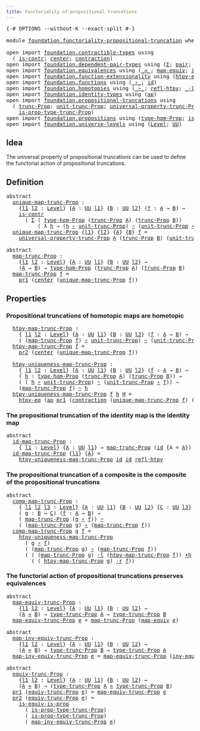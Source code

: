 ```yaml
---
title: Functoriality of propositional truncations
---
```


<pre class="Agda"><a id="68" class="Symbol">{-#</a> <a id="72" class="Keyword">OPTIONS</a> <a id="80" class="Pragma">--without-K</a> <a id="92" class="Pragma">--exact-split</a> <a id="106" class="Symbol">#-}</a>

<a id="111" class="Keyword">module</a> <a id="118" href="foundation.functoriality-propositional-truncation.html" class="Module">foundation.functoriality-propositional-truncation</a> <a id="168" class="Keyword">where</a>

<a id="175" class="Keyword">open</a> <a id="180" class="Keyword">import</a> <a id="187" href="foundation.contractible-types.html" class="Module">foundation.contractible-types</a> <a id="217" class="Keyword">using</a>
  <a id="225" class="Symbol">(</a> <a id="227" href="foundation-core.contractible-types.html#1006" class="Function">is-contr</a><a id="235" class="Symbol">;</a> <a id="237" href="foundation-core.contractible-types.html#1098" class="Function">center</a><a id="243" class="Symbol">;</a> <a id="245" href="foundation-core.contractible-types.html#1438" class="Function">contraction</a><a id="256" class="Symbol">)</a>
<a id="258" class="Keyword">open</a> <a id="263" class="Keyword">import</a> <a id="270" href="foundation.dependent-pair-types.html" class="Module">foundation.dependent-pair-types</a> <a id="302" class="Keyword">using</a> <a id="308" class="Symbol">(</a><a id="309" href="foundation-core.dependent-pair-types.html#515" class="Record">Σ</a><a id="310" class="Symbol">;</a> <a id="312" href="foundation-core.dependent-pair-types.html#588" class="InductiveConstructor">pair</a><a id="316" class="Symbol">;</a> <a id="318" href="foundation-core.dependent-pair-types.html#605" class="Field">pr1</a><a id="321" class="Symbol">;</a> <a id="323" href="foundation-core.dependent-pair-types.html#617" class="Field">pr2</a><a id="326" class="Symbol">)</a>
<a id="328" class="Keyword">open</a> <a id="333" class="Keyword">import</a> <a id="340" href="foundation.equivalences.html" class="Module">foundation.equivalences</a> <a id="364" class="Keyword">using</a> <a id="370" class="Symbol">(</a><a id="371" href="foundation-core.equivalences.html#1621" class="Function Operator">_≃_</a><a id="374" class="Symbol">;</a> <a id="376" href="foundation-core.equivalences.html#1821" class="Function">map-equiv</a><a id="385" class="Symbol">;</a> <a id="387" href="foundation-core.equivalences.html#5721" class="Function">inv-equiv</a><a id="396" class="Symbol">)</a>
<a id="398" class="Keyword">open</a> <a id="403" class="Keyword">import</a> <a id="410" href="foundation.function-extensionality.html" class="Module">foundation.function-extensionality</a> <a id="445" class="Keyword">using</a> <a id="451" class="Symbol">(</a><a id="452" href="foundation-core.function-extensionality.html#965" class="Function">htpy-eq</a><a id="459" class="Symbol">)</a>
<a id="461" class="Keyword">open</a> <a id="466" class="Keyword">import</a> <a id="473" href="foundation.functions.html" class="Module">foundation.functions</a> <a id="494" class="Keyword">using</a> <a id="500" class="Symbol">(</a><a id="501" href="foundation-core.functions.html#420" class="Function Operator">_∘_</a><a id="504" class="Symbol">;</a> <a id="506" href="foundation-core.functions.html#322" class="Function">id</a><a id="508" class="Symbol">)</a>
<a id="510" class="Keyword">open</a> <a id="515" class="Keyword">import</a> <a id="522" href="foundation.homotopies.html" class="Module">foundation.homotopies</a> <a id="544" class="Keyword">using</a> <a id="550" class="Symbol">(</a><a id="551" href="foundation-core.homotopies.html#1249" class="Function Operator">_~_</a><a id="554" class="Symbol">;</a> <a id="556" href="foundation-core.homotopies.html#1368" class="Function">refl-htpy</a><a id="565" class="Symbol">;</a> <a id="567" href="foundation-core.homotopies.html#2504" class="Function Operator">_·l_</a><a id="571" class="Symbol">;</a> <a id="573" href="foundation-core.homotopies.html#1794" class="Function Operator">_∙h_</a><a id="577" class="Symbol">;</a> <a id="579" href="foundation-core.homotopies.html#2710" class="Function Operator">_·r_</a><a id="583" class="Symbol">)</a>
<a id="585" class="Keyword">open</a> <a id="590" class="Keyword">import</a> <a id="597" href="foundation.identity-types.html" class="Module">foundation.identity-types</a> <a id="623" class="Keyword">using</a> <a id="629" class="Symbol">(</a><a id="630" href="foundation-core.identity-types.html#4003" class="Function">ap</a><a id="632" class="Symbol">)</a>
<a id="634" class="Keyword">open</a> <a id="639" class="Keyword">import</a> <a id="646" href="foundation.propositional-truncations.html" class="Module">foundation.propositional-truncations</a> <a id="683" class="Keyword">using</a>
  <a id="691" class="Symbol">(</a> <a id="693" href="foundation.propositional-truncations.html#2707" class="Function">trunc-Prop</a><a id="703" class="Symbol">;</a> <a id="705" href="foundation.propositional-truncations.html#2293" class="Function">unit-trunc-Prop</a><a id="720" class="Symbol">;</a> <a id="722" href="foundation.propositional-truncations.html#5058" class="Function">universal-property-trunc-Prop</a><a id="751" class="Symbol">;</a> <a id="753" href="foundation.propositional-truncations.html#2209" class="Function">type-trunc-Prop</a><a id="768" class="Symbol">;</a>
    <a id="774" href="foundation.propositional-truncations.html#2388" class="Function">is-prop-type-trunc-Prop</a><a id="797" class="Symbol">)</a>
<a id="799" class="Keyword">open</a> <a id="804" class="Keyword">import</a> <a id="811" href="foundation.propositions.html" class="Module">foundation.propositions</a> <a id="835" class="Keyword">using</a> <a id="841" class="Symbol">(</a><a id="842" href="foundation-core.propositions.html#8476" class="Function">type-hom-Prop</a><a id="855" class="Symbol">;</a> <a id="857" href="foundation-core.propositions.html#3693" class="Function">is-equiv-is-prop</a><a id="873" class="Symbol">)</a>
<a id="875" class="Keyword">open</a> <a id="880" class="Keyword">import</a> <a id="887" href="foundation.universe-levels.html" class="Module">foundation.universe-levels</a> <a id="914" class="Keyword">using</a> <a id="920" class="Symbol">(</a><a id="921" href="Agda.Primitive.html#597" class="Postulate">Level</a><a id="926" class="Symbol">;</a> <a id="928" href="foundation-core.universe-levels.html#235" class="Primitive">UU</a><a id="930" class="Symbol">)</a>
</pre>
## Idea

The universal property of propositional truncations can be used to define the functorial action of propositional truncations.

## Definition

<pre class="Agda"><a id="1096" class="Keyword">abstract</a>
  <a id="unique-map-trunc-Prop"></a><a id="1107" href="foundation.functoriality-propositional-truncation.html#1107" class="Function">unique-map-trunc-Prop</a> <a id="1129" class="Symbol">:</a>
    <a id="1135" class="Symbol">{</a><a id="1136" href="foundation.functoriality-propositional-truncation.html#1136" class="Bound">l1</a> <a id="1139" href="foundation.functoriality-propositional-truncation.html#1139" class="Bound">l2</a> <a id="1142" class="Symbol">:</a> <a id="1144" href="Agda.Primitive.html#597" class="Postulate">Level</a><a id="1149" class="Symbol">}</a> <a id="1151" class="Symbol">{</a><a id="1152" href="foundation.functoriality-propositional-truncation.html#1152" class="Bound">A</a> <a id="1154" class="Symbol">:</a> <a id="1156" href="foundation-core.universe-levels.html#235" class="Primitive">UU</a> <a id="1159" href="foundation.functoriality-propositional-truncation.html#1136" class="Bound">l1</a><a id="1161" class="Symbol">}</a> <a id="1163" class="Symbol">{</a><a id="1164" href="foundation.functoriality-propositional-truncation.html#1164" class="Bound">B</a> <a id="1166" class="Symbol">:</a> <a id="1168" href="foundation-core.universe-levels.html#235" class="Primitive">UU</a> <a id="1171" href="foundation.functoriality-propositional-truncation.html#1139" class="Bound">l2</a><a id="1173" class="Symbol">}</a> <a id="1175" class="Symbol">(</a><a id="1176" href="foundation.functoriality-propositional-truncation.html#1176" class="Bound">f</a> <a id="1178" class="Symbol">:</a> <a id="1180" href="foundation.functoriality-propositional-truncation.html#1152" class="Bound">A</a> <a id="1182" class="Symbol">→</a> <a id="1184" href="foundation.functoriality-propositional-truncation.html#1164" class="Bound">B</a><a id="1185" class="Symbol">)</a> <a id="1187" class="Symbol">→</a>
    <a id="1193" href="foundation-core.contractible-types.html#1006" class="Function">is-contr</a>
      <a id="1208" class="Symbol">(</a> <a id="1210" href="foundation-core.dependent-pair-types.html#515" class="Record">Σ</a> <a id="1212" class="Symbol">(</a> <a id="1214" href="foundation-core.propositions.html#8476" class="Function">type-hom-Prop</a> <a id="1228" class="Symbol">(</a><a id="1229" href="foundation.propositional-truncations.html#2707" class="Function">trunc-Prop</a> <a id="1240" href="foundation.functoriality-propositional-truncation.html#1152" class="Bound">A</a><a id="1241" class="Symbol">)</a> <a id="1243" class="Symbol">(</a><a id="1244" href="foundation.propositional-truncations.html#2707" class="Function">trunc-Prop</a> <a id="1255" href="foundation.functoriality-propositional-truncation.html#1164" class="Bound">B</a><a id="1256" class="Symbol">))</a>
          <a id="1269" class="Symbol">(</a> <a id="1271" class="Symbol">λ</a> <a id="1273" href="foundation.functoriality-propositional-truncation.html#1273" class="Bound">h</a> <a id="1275" class="Symbol">→</a> <a id="1277" class="Symbol">(</a><a id="1278" href="foundation.functoriality-propositional-truncation.html#1273" class="Bound">h</a> <a id="1280" href="foundation-core.functions.html#420" class="Function Operator">∘</a> <a id="1282" href="foundation.propositional-truncations.html#2293" class="Function">unit-trunc-Prop</a><a id="1297" class="Symbol">)</a> <a id="1299" href="foundation-core.homotopies.html#1249" class="Function Operator">~</a> <a id="1301" class="Symbol">(</a><a id="1302" href="foundation.propositional-truncations.html#2293" class="Function">unit-trunc-Prop</a> <a id="1318" href="foundation-core.functions.html#420" class="Function Operator">∘</a> <a id="1320" href="foundation.functoriality-propositional-truncation.html#1176" class="Bound">f</a><a id="1321" class="Symbol">)))</a>
  <a id="1327" href="foundation.functoriality-propositional-truncation.html#1107" class="Function">unique-map-trunc-Prop</a> <a id="1349" class="Symbol">{</a><a id="1350" href="foundation.functoriality-propositional-truncation.html#1350" class="Bound">l1</a><a id="1352" class="Symbol">}</a> <a id="1354" class="Symbol">{</a><a id="1355" href="foundation.functoriality-propositional-truncation.html#1355" class="Bound">l2</a><a id="1357" class="Symbol">}</a> <a id="1359" class="Symbol">{</a><a id="1360" href="foundation.functoriality-propositional-truncation.html#1360" class="Bound">A</a><a id="1361" class="Symbol">}</a> <a id="1363" class="Symbol">{</a><a id="1364" href="foundation.functoriality-propositional-truncation.html#1364" class="Bound">B</a><a id="1365" class="Symbol">}</a> <a id="1367" href="foundation.functoriality-propositional-truncation.html#1367" class="Bound">f</a> <a id="1369" class="Symbol">=</a>
    <a id="1375" href="foundation.propositional-truncations.html#5058" class="Function">universal-property-trunc-Prop</a> <a id="1405" href="foundation.functoriality-propositional-truncation.html#1360" class="Bound">A</a> <a id="1407" class="Symbol">(</a><a id="1408" href="foundation.propositional-truncations.html#2707" class="Function">trunc-Prop</a> <a id="1419" href="foundation.functoriality-propositional-truncation.html#1364" class="Bound">B</a><a id="1420" class="Symbol">)</a> <a id="1422" class="Symbol">(</a><a id="1423" href="foundation.propositional-truncations.html#2293" class="Function">unit-trunc-Prop</a> <a id="1439" href="foundation-core.functions.html#420" class="Function Operator">∘</a> <a id="1441" href="foundation.functoriality-propositional-truncation.html#1367" class="Bound">f</a><a id="1442" class="Symbol">)</a>

<a id="1445" class="Keyword">abstract</a>
  <a id="map-trunc-Prop"></a><a id="1456" href="foundation.functoriality-propositional-truncation.html#1456" class="Function">map-trunc-Prop</a> <a id="1471" class="Symbol">:</a>
    <a id="1477" class="Symbol">{</a><a id="1478" href="foundation.functoriality-propositional-truncation.html#1478" class="Bound">l1</a> <a id="1481" href="foundation.functoriality-propositional-truncation.html#1481" class="Bound">l2</a> <a id="1484" class="Symbol">:</a> <a id="1486" href="Agda.Primitive.html#597" class="Postulate">Level</a><a id="1491" class="Symbol">}</a> <a id="1493" class="Symbol">{</a><a id="1494" href="foundation.functoriality-propositional-truncation.html#1494" class="Bound">A</a> <a id="1496" class="Symbol">:</a> <a id="1498" href="foundation-core.universe-levels.html#235" class="Primitive">UU</a> <a id="1501" href="foundation.functoriality-propositional-truncation.html#1478" class="Bound">l1</a><a id="1503" class="Symbol">}</a> <a id="1505" class="Symbol">{</a><a id="1506" href="foundation.functoriality-propositional-truncation.html#1506" class="Bound">B</a> <a id="1508" class="Symbol">:</a> <a id="1510" href="foundation-core.universe-levels.html#235" class="Primitive">UU</a> <a id="1513" href="foundation.functoriality-propositional-truncation.html#1481" class="Bound">l2</a><a id="1515" class="Symbol">}</a> <a id="1517" class="Symbol">→</a>
    <a id="1523" class="Symbol">(</a><a id="1524" href="foundation.functoriality-propositional-truncation.html#1494" class="Bound">A</a> <a id="1526" class="Symbol">→</a> <a id="1528" href="foundation.functoriality-propositional-truncation.html#1506" class="Bound">B</a><a id="1529" class="Symbol">)</a> <a id="1531" class="Symbol">→</a> <a id="1533" href="foundation-core.propositions.html#8476" class="Function">type-hom-Prop</a> <a id="1547" class="Symbol">(</a><a id="1548" href="foundation.propositional-truncations.html#2707" class="Function">trunc-Prop</a> <a id="1559" href="foundation.functoriality-propositional-truncation.html#1494" class="Bound">A</a><a id="1560" class="Symbol">)</a> <a id="1562" class="Symbol">(</a><a id="1563" href="foundation.propositional-truncations.html#2707" class="Function">trunc-Prop</a> <a id="1574" href="foundation.functoriality-propositional-truncation.html#1506" class="Bound">B</a><a id="1575" class="Symbol">)</a>
  <a id="1579" href="foundation.functoriality-propositional-truncation.html#1456" class="Function">map-trunc-Prop</a> <a id="1594" href="foundation.functoriality-propositional-truncation.html#1594" class="Bound">f</a> <a id="1596" class="Symbol">=</a>
    <a id="1602" href="foundation-core.dependent-pair-types.html#605" class="Field">pr1</a> <a id="1606" class="Symbol">(</a><a id="1607" href="foundation-core.contractible-types.html#1098" class="Function">center</a> <a id="1614" class="Symbol">(</a><a id="1615" href="foundation.functoriality-propositional-truncation.html#1107" class="Function">unique-map-trunc-Prop</a> <a id="1637" href="foundation.functoriality-propositional-truncation.html#1594" class="Bound">f</a><a id="1638" class="Symbol">))</a>
</pre>
## Properties

### Propositional truncations of homotopic maps are homotopic

<pre class="Agda">  <a id="htpy-map-trunc-Prop"></a><a id="1734" href="foundation.functoriality-propositional-truncation.html#1734" class="Function">htpy-map-trunc-Prop</a> <a id="1754" class="Symbol">:</a>
    <a id="1760" class="Symbol">{</a> <a id="1762" href="foundation.functoriality-propositional-truncation.html#1762" class="Bound">l1</a> <a id="1765" href="foundation.functoriality-propositional-truncation.html#1765" class="Bound">l2</a> <a id="1768" class="Symbol">:</a> <a id="1770" href="Agda.Primitive.html#597" class="Postulate">Level</a><a id="1775" class="Symbol">}</a> <a id="1777" class="Symbol">{</a><a id="1778" href="foundation.functoriality-propositional-truncation.html#1778" class="Bound">A</a> <a id="1780" class="Symbol">:</a> <a id="1782" href="foundation-core.universe-levels.html#235" class="Primitive">UU</a> <a id="1785" href="foundation.functoriality-propositional-truncation.html#1762" class="Bound">l1</a><a id="1787" class="Symbol">}</a> <a id="1789" class="Symbol">{</a><a id="1790" href="foundation.functoriality-propositional-truncation.html#1790" class="Bound">B</a> <a id="1792" class="Symbol">:</a> <a id="1794" href="foundation-core.universe-levels.html#235" class="Primitive">UU</a> <a id="1797" href="foundation.functoriality-propositional-truncation.html#1765" class="Bound">l2</a><a id="1799" class="Symbol">}</a> <a id="1801" class="Symbol">(</a><a id="1802" href="foundation.functoriality-propositional-truncation.html#1802" class="Bound">f</a> <a id="1804" class="Symbol">:</a> <a id="1806" href="foundation.functoriality-propositional-truncation.html#1778" class="Bound">A</a> <a id="1808" class="Symbol">→</a> <a id="1810" href="foundation.functoriality-propositional-truncation.html#1790" class="Bound">B</a><a id="1811" class="Symbol">)</a> <a id="1813" class="Symbol">→</a>
    <a id="1819" class="Symbol">(</a> <a id="1821" class="Symbol">(</a><a id="1822" href="foundation.functoriality-propositional-truncation.html#1456" class="Function">map-trunc-Prop</a> <a id="1837" href="foundation.functoriality-propositional-truncation.html#1802" class="Bound">f</a><a id="1838" class="Symbol">)</a> <a id="1840" href="foundation-core.functions.html#420" class="Function Operator">∘</a> <a id="1842" href="foundation.propositional-truncations.html#2293" class="Function">unit-trunc-Prop</a><a id="1857" class="Symbol">)</a> <a id="1859" href="foundation-core.homotopies.html#1249" class="Function Operator">~</a> <a id="1861" class="Symbol">(</a><a id="1862" href="foundation.propositional-truncations.html#2293" class="Function">unit-trunc-Prop</a> <a id="1878" href="foundation-core.functions.html#420" class="Function Operator">∘</a> <a id="1880" href="foundation.functoriality-propositional-truncation.html#1802" class="Bound">f</a><a id="1881" class="Symbol">)</a>
  <a id="1885" href="foundation.functoriality-propositional-truncation.html#1734" class="Function">htpy-map-trunc-Prop</a> <a id="1905" href="foundation.functoriality-propositional-truncation.html#1905" class="Bound">f</a> <a id="1907" class="Symbol">=</a>
    <a id="1913" href="foundation-core.dependent-pair-types.html#617" class="Field">pr2</a> <a id="1917" class="Symbol">(</a><a id="1918" href="foundation-core.contractible-types.html#1098" class="Function">center</a> <a id="1925" class="Symbol">(</a><a id="1926" href="foundation.functoriality-propositional-truncation.html#1107" class="Function">unique-map-trunc-Prop</a> <a id="1948" href="foundation.functoriality-propositional-truncation.html#1905" class="Bound">f</a><a id="1949" class="Symbol">))</a>

  <a id="htpy-uniqueness-map-trunc-Prop"></a><a id="1955" href="foundation.functoriality-propositional-truncation.html#1955" class="Function">htpy-uniqueness-map-trunc-Prop</a> <a id="1986" class="Symbol">:</a>
    <a id="1992" class="Symbol">{</a> <a id="1994" href="foundation.functoriality-propositional-truncation.html#1994" class="Bound">l1</a> <a id="1997" href="foundation.functoriality-propositional-truncation.html#1997" class="Bound">l2</a> <a id="2000" class="Symbol">:</a> <a id="2002" href="Agda.Primitive.html#597" class="Postulate">Level</a><a id="2007" class="Symbol">}</a> <a id="2009" class="Symbol">{</a><a id="2010" href="foundation.functoriality-propositional-truncation.html#2010" class="Bound">A</a> <a id="2012" class="Symbol">:</a> <a id="2014" href="foundation-core.universe-levels.html#235" class="Primitive">UU</a> <a id="2017" href="foundation.functoriality-propositional-truncation.html#1994" class="Bound">l1</a><a id="2019" class="Symbol">}</a> <a id="2021" class="Symbol">{</a><a id="2022" href="foundation.functoriality-propositional-truncation.html#2022" class="Bound">B</a> <a id="2024" class="Symbol">:</a> <a id="2026" href="foundation-core.universe-levels.html#235" class="Primitive">UU</a> <a id="2029" href="foundation.functoriality-propositional-truncation.html#1997" class="Bound">l2</a><a id="2031" class="Symbol">}</a> <a id="2033" class="Symbol">(</a><a id="2034" href="foundation.functoriality-propositional-truncation.html#2034" class="Bound">f</a> <a id="2036" class="Symbol">:</a> <a id="2038" href="foundation.functoriality-propositional-truncation.html#2010" class="Bound">A</a> <a id="2040" class="Symbol">→</a> <a id="2042" href="foundation.functoriality-propositional-truncation.html#2022" class="Bound">B</a><a id="2043" class="Symbol">)</a> <a id="2045" class="Symbol">→</a>
    <a id="2051" class="Symbol">(</a> <a id="2053" href="foundation.functoriality-propositional-truncation.html#2053" class="Bound">h</a> <a id="2055" class="Symbol">:</a> <a id="2057" href="foundation-core.propositions.html#8476" class="Function">type-hom-Prop</a> <a id="2071" class="Symbol">(</a><a id="2072" href="foundation.propositional-truncations.html#2707" class="Function">trunc-Prop</a> <a id="2083" href="foundation.functoriality-propositional-truncation.html#2010" class="Bound">A</a><a id="2084" class="Symbol">)</a> <a id="2086" class="Symbol">(</a><a id="2087" href="foundation.propositional-truncations.html#2707" class="Function">trunc-Prop</a> <a id="2098" href="foundation.functoriality-propositional-truncation.html#2022" class="Bound">B</a><a id="2099" class="Symbol">))</a> <a id="2102" class="Symbol">→</a>
    <a id="2108" class="Symbol">(</a> <a id="2110" class="Symbol">(</a> <a id="2112" href="foundation.functoriality-propositional-truncation.html#2053" class="Bound">h</a> <a id="2114" href="foundation-core.functions.html#420" class="Function Operator">∘</a> <a id="2116" href="foundation.propositional-truncations.html#2293" class="Function">unit-trunc-Prop</a><a id="2131" class="Symbol">)</a> <a id="2133" href="foundation-core.homotopies.html#1249" class="Function Operator">~</a> <a id="2135" class="Symbol">(</a><a id="2136" href="foundation.propositional-truncations.html#2293" class="Function">unit-trunc-Prop</a> <a id="2152" href="foundation-core.functions.html#420" class="Function Operator">∘</a> <a id="2154" href="foundation.functoriality-propositional-truncation.html#2034" class="Bound">f</a><a id="2155" class="Symbol">))</a> <a id="2158" class="Symbol">→</a>
    <a id="2164" class="Symbol">(</a><a id="2165" href="foundation.functoriality-propositional-truncation.html#1456" class="Function">map-trunc-Prop</a> <a id="2180" href="foundation.functoriality-propositional-truncation.html#2034" class="Bound">f</a><a id="2181" class="Symbol">)</a> <a id="2183" href="foundation-core.homotopies.html#1249" class="Function Operator">~</a> <a id="2185" href="foundation.functoriality-propositional-truncation.html#2053" class="Bound">h</a>
  <a id="2189" href="foundation.functoriality-propositional-truncation.html#1955" class="Function">htpy-uniqueness-map-trunc-Prop</a> <a id="2220" href="foundation.functoriality-propositional-truncation.html#2220" class="Bound">f</a> <a id="2222" href="foundation.functoriality-propositional-truncation.html#2222" class="Bound">h</a> <a id="2224" href="foundation.functoriality-propositional-truncation.html#2224" class="Bound">H</a> <a id="2226" class="Symbol">=</a>
    <a id="2232" href="foundation-core.function-extensionality.html#965" class="Function">htpy-eq</a> <a id="2240" class="Symbol">(</a><a id="2241" href="foundation-core.identity-types.html#4003" class="Function">ap</a> <a id="2244" href="foundation-core.dependent-pair-types.html#605" class="Field">pr1</a> <a id="2248" class="Symbol">(</a><a id="2249" href="foundation-core.contractible-types.html#1438" class="Function">contraction</a> <a id="2261" class="Symbol">(</a><a id="2262" href="foundation.functoriality-propositional-truncation.html#1107" class="Function">unique-map-trunc-Prop</a> <a id="2284" href="foundation.functoriality-propositional-truncation.html#2220" class="Bound">f</a><a id="2285" class="Symbol">)</a> <a id="2287" class="Symbol">(</a><a id="2288" href="foundation-core.dependent-pair-types.html#588" class="InductiveConstructor">pair</a> <a id="2293" href="foundation.functoriality-propositional-truncation.html#2222" class="Bound">h</a> <a id="2295" href="foundation.functoriality-propositional-truncation.html#2224" class="Bound">H</a><a id="2296" class="Symbol">)))</a>
</pre>
### The propositional truncation of the identity map is the identity map

<pre class="Agda"><a id="2387" class="Keyword">abstract</a>
  <a id="id-map-trunc-Prop"></a><a id="2398" href="foundation.functoriality-propositional-truncation.html#2398" class="Function">id-map-trunc-Prop</a> <a id="2416" class="Symbol">:</a>
    <a id="2422" class="Symbol">{</a> <a id="2424" href="foundation.functoriality-propositional-truncation.html#2424" class="Bound">l1</a> <a id="2427" class="Symbol">:</a> <a id="2429" href="Agda.Primitive.html#597" class="Postulate">Level</a><a id="2434" class="Symbol">}</a> <a id="2436" class="Symbol">{</a><a id="2437" href="foundation.functoriality-propositional-truncation.html#2437" class="Bound">A</a> <a id="2439" class="Symbol">:</a> <a id="2441" href="foundation-core.universe-levels.html#235" class="Primitive">UU</a> <a id="2444" href="foundation.functoriality-propositional-truncation.html#2424" class="Bound">l1</a><a id="2446" class="Symbol">}</a> <a id="2448" class="Symbol">→</a> <a id="2450" href="foundation.functoriality-propositional-truncation.html#1456" class="Function">map-trunc-Prop</a> <a id="2465" class="Symbol">(</a><a id="2466" href="foundation-core.functions.html#322" class="Function">id</a> <a id="2469" class="Symbol">{</a><a id="2470" class="Argument">A</a> <a id="2472" class="Symbol">=</a> <a id="2474" href="foundation.functoriality-propositional-truncation.html#2437" class="Bound">A</a><a id="2475" class="Symbol">})</a> <a id="2478" href="foundation-core.homotopies.html#1249" class="Function Operator">~</a> <a id="2480" href="foundation-core.functions.html#322" class="Function">id</a>
  <a id="2485" href="foundation.functoriality-propositional-truncation.html#2398" class="Function">id-map-trunc-Prop</a> <a id="2503" class="Symbol">{</a><a id="2504" href="foundation.functoriality-propositional-truncation.html#2504" class="Bound">l1</a><a id="2506" class="Symbol">}</a> <a id="2508" class="Symbol">{</a><a id="2509" href="foundation.functoriality-propositional-truncation.html#2509" class="Bound">A</a><a id="2510" class="Symbol">}</a> <a id="2512" class="Symbol">=</a>
    <a id="2518" href="foundation.functoriality-propositional-truncation.html#1955" class="Function">htpy-uniqueness-map-trunc-Prop</a> <a id="2549" href="foundation-core.functions.html#322" class="Function">id</a> <a id="2552" href="foundation-core.functions.html#322" class="Function">id</a> <a id="2555" href="foundation-core.homotopies.html#1368" class="Function">refl-htpy</a>
</pre>
### The propositional truncation of a composite is the composite of the propositional truncations

<pre class="Agda"><a id="2677" class="Keyword">abstract</a>
  <a id="comp-map-trunc-Prop"></a><a id="2688" href="foundation.functoriality-propositional-truncation.html#2688" class="Function">comp-map-trunc-Prop</a> <a id="2708" class="Symbol">:</a>
    <a id="2714" class="Symbol">{</a> <a id="2716" href="foundation.functoriality-propositional-truncation.html#2716" class="Bound">l1</a> <a id="2719" href="foundation.functoriality-propositional-truncation.html#2719" class="Bound">l2</a> <a id="2722" href="foundation.functoriality-propositional-truncation.html#2722" class="Bound">l3</a> <a id="2725" class="Symbol">:</a> <a id="2727" href="Agda.Primitive.html#597" class="Postulate">Level</a><a id="2732" class="Symbol">}</a> <a id="2734" class="Symbol">{</a><a id="2735" href="foundation.functoriality-propositional-truncation.html#2735" class="Bound">A</a> <a id="2737" class="Symbol">:</a> <a id="2739" href="foundation-core.universe-levels.html#235" class="Primitive">UU</a> <a id="2742" href="foundation.functoriality-propositional-truncation.html#2716" class="Bound">l1</a><a id="2744" class="Symbol">}</a> <a id="2746" class="Symbol">{</a><a id="2747" href="foundation.functoriality-propositional-truncation.html#2747" class="Bound">B</a> <a id="2749" class="Symbol">:</a> <a id="2751" href="foundation-core.universe-levels.html#235" class="Primitive">UU</a> <a id="2754" href="foundation.functoriality-propositional-truncation.html#2719" class="Bound">l2</a><a id="2756" class="Symbol">}</a> <a id="2758" class="Symbol">{</a><a id="2759" href="foundation.functoriality-propositional-truncation.html#2759" class="Bound">C</a> <a id="2761" class="Symbol">:</a> <a id="2763" href="foundation-core.universe-levels.html#235" class="Primitive">UU</a> <a id="2766" href="foundation.functoriality-propositional-truncation.html#2722" class="Bound">l3</a><a id="2768" class="Symbol">}</a>
    <a id="2774" class="Symbol">(</a> <a id="2776" href="foundation.functoriality-propositional-truncation.html#2776" class="Bound">g</a> <a id="2778" class="Symbol">:</a> <a id="2780" href="foundation.functoriality-propositional-truncation.html#2747" class="Bound">B</a> <a id="2782" class="Symbol">→</a> <a id="2784" href="foundation.functoriality-propositional-truncation.html#2759" class="Bound">C</a><a id="2785" class="Symbol">)</a> <a id="2787" class="Symbol">(</a><a id="2788" href="foundation.functoriality-propositional-truncation.html#2788" class="Bound">f</a> <a id="2790" class="Symbol">:</a> <a id="2792" href="foundation.functoriality-propositional-truncation.html#2735" class="Bound">A</a> <a id="2794" class="Symbol">→</a> <a id="2796" href="foundation.functoriality-propositional-truncation.html#2747" class="Bound">B</a><a id="2797" class="Symbol">)</a> <a id="2799" class="Symbol">→</a>
    <a id="2805" class="Symbol">(</a> <a id="2807" href="foundation.functoriality-propositional-truncation.html#1456" class="Function">map-trunc-Prop</a> <a id="2822" class="Symbol">(</a><a id="2823" href="foundation.functoriality-propositional-truncation.html#2776" class="Bound">g</a> <a id="2825" href="foundation-core.functions.html#420" class="Function Operator">∘</a> <a id="2827" href="foundation.functoriality-propositional-truncation.html#2788" class="Bound">f</a><a id="2828" class="Symbol">))</a> <a id="2831" href="foundation-core.homotopies.html#1249" class="Function Operator">~</a>
    <a id="2837" class="Symbol">(</a> <a id="2839" class="Symbol">(</a><a id="2840" href="foundation.functoriality-propositional-truncation.html#1456" class="Function">map-trunc-Prop</a> <a id="2855" href="foundation.functoriality-propositional-truncation.html#2776" class="Bound">g</a><a id="2856" class="Symbol">)</a> <a id="2858" href="foundation-core.functions.html#420" class="Function Operator">∘</a> <a id="2860" class="Symbol">(</a><a id="2861" href="foundation.functoriality-propositional-truncation.html#1456" class="Function">map-trunc-Prop</a> <a id="2876" href="foundation.functoriality-propositional-truncation.html#2788" class="Bound">f</a><a id="2877" class="Symbol">))</a>
  <a id="2882" href="foundation.functoriality-propositional-truncation.html#2688" class="Function">comp-map-trunc-Prop</a> <a id="2902" href="foundation.functoriality-propositional-truncation.html#2902" class="Bound">g</a> <a id="2904" href="foundation.functoriality-propositional-truncation.html#2904" class="Bound">f</a> <a id="2906" class="Symbol">=</a>
    <a id="2912" href="foundation.functoriality-propositional-truncation.html#1955" class="Function">htpy-uniqueness-map-trunc-Prop</a>
      <a id="2949" class="Symbol">(</a> <a id="2951" href="foundation.functoriality-propositional-truncation.html#2902" class="Bound">g</a> <a id="2953" href="foundation-core.functions.html#420" class="Function Operator">∘</a> <a id="2955" href="foundation.functoriality-propositional-truncation.html#2904" class="Bound">f</a><a id="2956" class="Symbol">)</a>
      <a id="2964" class="Symbol">(</a> <a id="2966" class="Symbol">(</a><a id="2967" href="foundation.functoriality-propositional-truncation.html#1456" class="Function">map-trunc-Prop</a> <a id="2982" href="foundation.functoriality-propositional-truncation.html#2902" class="Bound">g</a><a id="2983" class="Symbol">)</a> <a id="2985" href="foundation-core.functions.html#420" class="Function Operator">∘</a> <a id="2987" class="Symbol">(</a><a id="2988" href="foundation.functoriality-propositional-truncation.html#1456" class="Function">map-trunc-Prop</a> <a id="3003" href="foundation.functoriality-propositional-truncation.html#2904" class="Bound">f</a><a id="3004" class="Symbol">))</a>
      <a id="3013" class="Symbol">(</a> <a id="3015" class="Symbol">(</a> <a id="3017" class="Symbol">(</a><a id="3018" href="foundation.functoriality-propositional-truncation.html#1456" class="Function">map-trunc-Prop</a> <a id="3033" href="foundation.functoriality-propositional-truncation.html#2902" class="Bound">g</a><a id="3034" class="Symbol">)</a> <a id="3036" href="foundation-core.homotopies.html#2504" class="Function Operator">·l</a> <a id="3039" class="Symbol">(</a><a id="3040" href="foundation.functoriality-propositional-truncation.html#1734" class="Function">htpy-map-trunc-Prop</a> <a id="3060" href="foundation.functoriality-propositional-truncation.html#2904" class="Bound">f</a><a id="3061" class="Symbol">))</a> <a id="3064" href="foundation-core.homotopies.html#1794" class="Function Operator">∙h</a>
        <a id="3075" class="Symbol">(</a> <a id="3077" class="Symbol">(</a> <a id="3079" href="foundation.functoriality-propositional-truncation.html#1734" class="Function">htpy-map-trunc-Prop</a> <a id="3099" href="foundation.functoriality-propositional-truncation.html#2902" class="Bound">g</a><a id="3100" class="Symbol">)</a> <a id="3102" href="foundation-core.homotopies.html#2710" class="Function Operator">·r</a> <a id="3105" href="foundation.functoriality-propositional-truncation.html#2904" class="Bound">f</a><a id="3106" class="Symbol">))</a>
</pre>
### The functorial action of propositional truncations preserves equivalences

<pre class="Agda"><a id="3201" class="Keyword">abstract</a>
  <a id="map-equiv-trunc-Prop"></a><a id="3212" href="foundation.functoriality-propositional-truncation.html#3212" class="Function">map-equiv-trunc-Prop</a> <a id="3233" class="Symbol">:</a>
    <a id="3239" class="Symbol">{</a><a id="3240" href="foundation.functoriality-propositional-truncation.html#3240" class="Bound">l1</a> <a id="3243" href="foundation.functoriality-propositional-truncation.html#3243" class="Bound">l2</a> <a id="3246" class="Symbol">:</a> <a id="3248" href="Agda.Primitive.html#597" class="Postulate">Level</a><a id="3253" class="Symbol">}</a> <a id="3255" class="Symbol">{</a><a id="3256" href="foundation.functoriality-propositional-truncation.html#3256" class="Bound">A</a> <a id="3258" class="Symbol">:</a> <a id="3260" href="foundation-core.universe-levels.html#235" class="Primitive">UU</a> <a id="3263" href="foundation.functoriality-propositional-truncation.html#3240" class="Bound">l1</a><a id="3265" class="Symbol">}</a> <a id="3267" class="Symbol">{</a><a id="3268" href="foundation.functoriality-propositional-truncation.html#3268" class="Bound">B</a> <a id="3270" class="Symbol">:</a> <a id="3272" href="foundation-core.universe-levels.html#235" class="Primitive">UU</a> <a id="3275" href="foundation.functoriality-propositional-truncation.html#3243" class="Bound">l2</a><a id="3277" class="Symbol">}</a> <a id="3279" class="Symbol">→</a>
    <a id="3285" class="Symbol">(</a><a id="3286" href="foundation.functoriality-propositional-truncation.html#3256" class="Bound">A</a> <a id="3288" href="foundation-core.equivalences.html#1621" class="Function Operator">≃</a> <a id="3290" href="foundation.functoriality-propositional-truncation.html#3268" class="Bound">B</a><a id="3291" class="Symbol">)</a> <a id="3293" class="Symbol">→</a> <a id="3295" href="foundation.propositional-truncations.html#2209" class="Function">type-trunc-Prop</a> <a id="3311" href="foundation.functoriality-propositional-truncation.html#3256" class="Bound">A</a> <a id="3313" class="Symbol">→</a> <a id="3315" href="foundation.propositional-truncations.html#2209" class="Function">type-trunc-Prop</a> <a id="3331" href="foundation.functoriality-propositional-truncation.html#3268" class="Bound">B</a>
  <a id="3335" href="foundation.functoriality-propositional-truncation.html#3212" class="Function">map-equiv-trunc-Prop</a> <a id="3356" href="foundation.functoriality-propositional-truncation.html#3356" class="Bound">e</a> <a id="3358" class="Symbol">=</a> <a id="3360" href="foundation.functoriality-propositional-truncation.html#1456" class="Function">map-trunc-Prop</a> <a id="3375" class="Symbol">(</a><a id="3376" href="foundation-core.equivalences.html#1821" class="Function">map-equiv</a> <a id="3386" href="foundation.functoriality-propositional-truncation.html#3356" class="Bound">e</a><a id="3387" class="Symbol">)</a>

<a id="3390" class="Keyword">abstract</a>
  <a id="map-inv-equiv-trunc-Prop"></a><a id="3401" href="foundation.functoriality-propositional-truncation.html#3401" class="Function">map-inv-equiv-trunc-Prop</a> <a id="3426" class="Symbol">:</a>
    <a id="3432" class="Symbol">{</a><a id="3433" href="foundation.functoriality-propositional-truncation.html#3433" class="Bound">l1</a> <a id="3436" href="foundation.functoriality-propositional-truncation.html#3436" class="Bound">l2</a> <a id="3439" class="Symbol">:</a> <a id="3441" href="Agda.Primitive.html#597" class="Postulate">Level</a><a id="3446" class="Symbol">}</a> <a id="3448" class="Symbol">{</a><a id="3449" href="foundation.functoriality-propositional-truncation.html#3449" class="Bound">A</a> <a id="3451" class="Symbol">:</a> <a id="3453" href="foundation-core.universe-levels.html#235" class="Primitive">UU</a> <a id="3456" href="foundation.functoriality-propositional-truncation.html#3433" class="Bound">l1</a><a id="3458" class="Symbol">}</a> <a id="3460" class="Symbol">{</a><a id="3461" href="foundation.functoriality-propositional-truncation.html#3461" class="Bound">B</a> <a id="3463" class="Symbol">:</a> <a id="3465" href="foundation-core.universe-levels.html#235" class="Primitive">UU</a> <a id="3468" href="foundation.functoriality-propositional-truncation.html#3436" class="Bound">l2</a><a id="3470" class="Symbol">}</a> <a id="3472" class="Symbol">→</a>
    <a id="3478" class="Symbol">(</a><a id="3479" href="foundation.functoriality-propositional-truncation.html#3449" class="Bound">A</a> <a id="3481" href="foundation-core.equivalences.html#1621" class="Function Operator">≃</a> <a id="3483" href="foundation.functoriality-propositional-truncation.html#3461" class="Bound">B</a><a id="3484" class="Symbol">)</a> <a id="3486" class="Symbol">→</a> <a id="3488" href="foundation.propositional-truncations.html#2209" class="Function">type-trunc-Prop</a> <a id="3504" href="foundation.functoriality-propositional-truncation.html#3461" class="Bound">B</a> <a id="3506" class="Symbol">→</a> <a id="3508" href="foundation.propositional-truncations.html#2209" class="Function">type-trunc-Prop</a> <a id="3524" href="foundation.functoriality-propositional-truncation.html#3449" class="Bound">A</a>
  <a id="3528" href="foundation.functoriality-propositional-truncation.html#3401" class="Function">map-inv-equiv-trunc-Prop</a> <a id="3553" href="foundation.functoriality-propositional-truncation.html#3553" class="Bound">e</a> <a id="3555" class="Symbol">=</a> <a id="3557" href="foundation.functoriality-propositional-truncation.html#3212" class="Function">map-equiv-trunc-Prop</a> <a id="3578" class="Symbol">(</a><a id="3579" href="foundation-core.equivalences.html#5721" class="Function">inv-equiv</a> <a id="3589" href="foundation.functoriality-propositional-truncation.html#3553" class="Bound">e</a><a id="3590" class="Symbol">)</a>

<a id="3593" class="Keyword">abstract</a>
  <a id="equiv-trunc-Prop"></a><a id="3604" href="foundation.functoriality-propositional-truncation.html#3604" class="Function">equiv-trunc-Prop</a> <a id="3621" class="Symbol">:</a>
    <a id="3627" class="Symbol">{</a><a id="3628" href="foundation.functoriality-propositional-truncation.html#3628" class="Bound">l1</a> <a id="3631" href="foundation.functoriality-propositional-truncation.html#3631" class="Bound">l2</a> <a id="3634" class="Symbol">:</a> <a id="3636" href="Agda.Primitive.html#597" class="Postulate">Level</a><a id="3641" class="Symbol">}</a> <a id="3643" class="Symbol">{</a><a id="3644" href="foundation.functoriality-propositional-truncation.html#3644" class="Bound">A</a> <a id="3646" class="Symbol">:</a> <a id="3648" href="foundation-core.universe-levels.html#235" class="Primitive">UU</a> <a id="3651" href="foundation.functoriality-propositional-truncation.html#3628" class="Bound">l1</a><a id="3653" class="Symbol">}</a> <a id="3655" class="Symbol">{</a><a id="3656" href="foundation.functoriality-propositional-truncation.html#3656" class="Bound">B</a> <a id="3658" class="Symbol">:</a> <a id="3660" href="foundation-core.universe-levels.html#235" class="Primitive">UU</a> <a id="3663" href="foundation.functoriality-propositional-truncation.html#3631" class="Bound">l2</a><a id="3665" class="Symbol">}</a> <a id="3667" class="Symbol">→</a>
    <a id="3673" class="Symbol">(</a><a id="3674" href="foundation.functoriality-propositional-truncation.html#3644" class="Bound">A</a> <a id="3676" href="foundation-core.equivalences.html#1621" class="Function Operator">≃</a> <a id="3678" href="foundation.functoriality-propositional-truncation.html#3656" class="Bound">B</a><a id="3679" class="Symbol">)</a> <a id="3681" class="Symbol">→</a> <a id="3683" class="Symbol">(</a><a id="3684" href="foundation.propositional-truncations.html#2209" class="Function">type-trunc-Prop</a> <a id="3700" href="foundation.functoriality-propositional-truncation.html#3644" class="Bound">A</a> <a id="3702" href="foundation-core.equivalences.html#1621" class="Function Operator">≃</a> <a id="3704" href="foundation.propositional-truncations.html#2209" class="Function">type-trunc-Prop</a> <a id="3720" href="foundation.functoriality-propositional-truncation.html#3656" class="Bound">B</a><a id="3721" class="Symbol">)</a>
  <a id="3725" href="foundation-core.dependent-pair-types.html#605" class="Field">pr1</a> <a id="3729" class="Symbol">(</a><a id="3730" href="foundation.functoriality-propositional-truncation.html#3604" class="Function">equiv-trunc-Prop</a> <a id="3747" href="foundation.functoriality-propositional-truncation.html#3747" class="Bound">e</a><a id="3748" class="Symbol">)</a> <a id="3750" class="Symbol">=</a> <a id="3752" href="foundation.functoriality-propositional-truncation.html#3212" class="Function">map-equiv-trunc-Prop</a> <a id="3773" href="foundation.functoriality-propositional-truncation.html#3747" class="Bound">e</a>
  <a id="3777" href="foundation-core.dependent-pair-types.html#617" class="Field">pr2</a> <a id="3781" class="Symbol">(</a><a id="3782" href="foundation.functoriality-propositional-truncation.html#3604" class="Function">equiv-trunc-Prop</a> <a id="3799" href="foundation.functoriality-propositional-truncation.html#3799" class="Bound">e</a><a id="3800" class="Symbol">)</a> <a id="3802" class="Symbol">=</a>
    <a id="3808" href="foundation-core.propositions.html#3693" class="Function">is-equiv-is-prop</a>
      <a id="3831" class="Symbol">(</a> <a id="3833" href="foundation.propositional-truncations.html#2388" class="Function">is-prop-type-trunc-Prop</a><a id="3856" class="Symbol">)</a>
      <a id="3864" class="Symbol">(</a> <a id="3866" href="foundation.propositional-truncations.html#2388" class="Function">is-prop-type-trunc-Prop</a><a id="3889" class="Symbol">)</a>
      <a id="3897" class="Symbol">(</a> <a id="3899" href="foundation.functoriality-propositional-truncation.html#3401" class="Function">map-inv-equiv-trunc-Prop</a> <a id="3924" href="foundation.functoriality-propositional-truncation.html#3799" class="Bound">e</a><a id="3925" class="Symbol">)</a>
</pre>